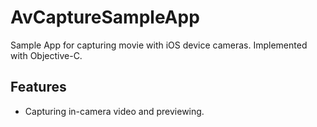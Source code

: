 # AvCaptureSampleApp

Sample App for capturing movie with iOS device cameras.
Implemented with Objective-C.

## Features
* Capturing in-camera video and previewing.


